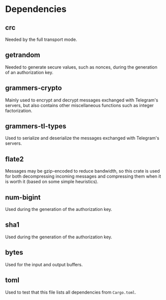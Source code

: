 # Dependencies

## crc

Needed by the full transport mode.

## getrandom

Needed to generate secure values, such as nonces, during the generation of an authorization key.

## grammers-crypto

Mainly used to encrypt and decrypt messages exchanged with Telegram's servers, but also contains
other miscellaneous functions such as integer factorization.

## grammers-tl-types

Used to serialize and deserialize the messages exchanged with Telegram's servers.

## flate2

Messages may be gzip-encoded to reduce bandwidth, so this crate is used for both decompressing
incoming messages and compressing them when it is worth it (based on some simple heuristics).

## num-bigint

Used during the generation of the authorization key.

## sha1

Used during the generation of the authorization key.

## bytes

Used for the input and output buffers.

## toml

Used to test that this file lists all dependencies from `Cargo.toml`.
